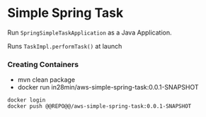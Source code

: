 # Simple Spring Task

Run `SpringSimpleTaskApplication` as a Java Application.

Runs `TaskImpl.performTask()` at launch

### Creating Containers

- mvn clean package
- docker run in28min/aws-simple-spring-task:0.0.1-SNAPSHOT

```
docker login
docker push @@REPO@@/aws-simple-spring-task:0.0.1-SNAPSHOT
```